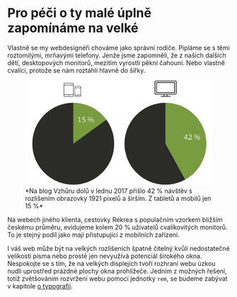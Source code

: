 # Pro péči o ty malé úplně zapomínáme na velké

Vlastně se my webdesignéři chováme jako správní rodiče. Pipláme se s těmi roztomilými, mrňavými telefony. Jenže jsme zapomněli, že z našich dalších dětí, desktopových monitorů, mezitím vyrostli pěkní čahouni. Nebo vlastně cvalíci, protože se nám roztáhli hlavně do šířky.

<figure>
<img src="../dist/images/original/vdwd/vzhurudolu-podil-velkych.jpg" alt="">
<figcaption markdown="1">
*Na blog Vzhůru dolů v lednu 2017 přišlo 42 % návštěv s rozlišením obrazovky 1921 pixelů a širším. Z tabletů a mobilů jen 15 %*
</figcaption>
</figure>

Na webech jiného klienta, cestovky Rekrea s populačním vzorkem bližším českému průměru, evidujeme kolem 20 % uživatelů cvalíkovitých monitorů. To je stejný podíl jako mají přistupující z mobilních zařízení.

I váš web může být na velkých rozlišeních špatně čitelný kvůli nedostatečné velikosti písma nebo prostě jen nevyužívá potenciál širokého okna. Nespokojte se s tím, že na velkých displejích tvoří rozhraní webu úzkou nudli uprostřed prázdné plochy okna prohlížeče. Jedním z možných řešení, totiž zvětšováním rozvržení webu pomocí jednotky `rem`, se budeme zabývat v kapitole [o typografii](kap-typografie.md).
